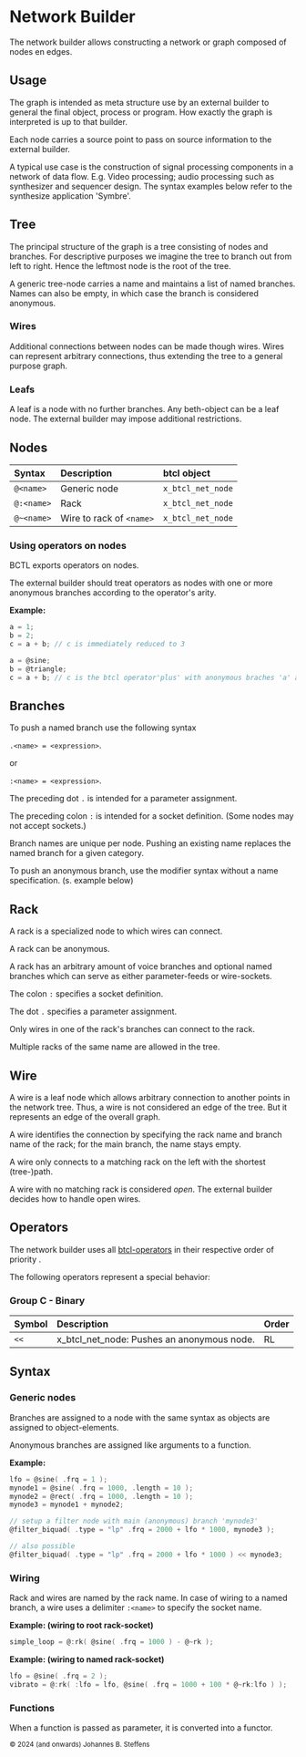 # Network Builder
The network builder allows constructing a network or graph composed of nodes en edges. 

## Usage
The graph is intended as meta structure use by an external builder to general the final object, process or program. How exactly the graph is interpreted is up to that builder.

Each node carries a source point to pass on source information to the external builder.

A typical use case is the construction of signal processing components in a network of data flow. E.g. Video processing; audio processing such as synthesizer and sequencer design. The syntax examples below refer to the synthesize application 'Symbre'.

## Tree
The principal structure of the graph is a tree consisting of nodes and branches. For descriptive purposes we imagine the tree to branch out from left to right. Hence the leftmost node is the root of the tree.

A generic tree-node carries a name and maintains a list of named branches. Names can also be empty, in which case the branch is considered anonymous. 

### Wires
Additional connections between nodes can be made though wires. Wires can represent arbitrary connections, thus extending the tree to a general purpose graph.

### Leafs
A leaf is a node with no further branches. Any beth-object can be a leaf node. The external builder may impose additional restrictions.

## Nodes

|Syntax|Description|btcl object|
|:---|:---|:---|
|```@<name>```|Generic node|```x_btcl_net_node```|
|```@:<name>```|Rack|```x_btcl_net_node```|
|```@~<name>```|Wire to rack of ```<name>```|```x_btcl_net_node```|

### Using operators on nodes

BCTL exports operators on nodes. 

The external builder should treat operators as nodes with one or more anonymous branches according to the operator's arity.

**Example:**

```C
a = 1;
b = 2;
c = a + b; // c is immediately reduced to 3

a = @sine;
b = @triangle;
c = a + b; // c is the btcl operator'plus' with anonymous braches 'a' and 'b';

```

## Branches

To push a named branch use the following syntax

 ```.<name> = <expression>```.

or 

 ```:<name> = <expression>```.

The preceding dot `.` is intended for a parameter assignment. 

The preceding colon `:` is intended for a socket definition. (Some nodes may not accept sockets.)

Branch names are unique per node. Pushing an existing name replaces the named branch for a given category.

To push an anonymous branch, use the modifier syntax without a name specification. (s. example below)

## Rack

A rack is a specialized node to which wires can connect.

A rack can be anonymous.

A rack has an arbitrary amount of voice branches and optional named branches which can serve as either parameter-feeds or wire-sockets.

The colon `:` specifies a socket definition.

The dot `.` specifies a parameter assignment.

Only wires in one of the rack's branches can connect to the rack.

Multiple racks of the same name are allowed in the tree.

## Wire

A wire is a leaf node which allows arbitrary connection to another points in the network tree. Thus, a wire is not considered an edge of the tree. But it represents an edge of the overall graph.

A wire identifies the connection by specifying the rack name and branch name of the rack; for the main branch, the name stays empty.

A wire only connects to a matching rack on the left with the shortest (tree-)path. 

A wire with no matching rack is considered *open*. The external builder decides how to handle open wires.

## Operators

The network builder uses all [btcl-operators](btcl.md#operators) in their respective order of priority . 

The following operators represent a special behavior:

### Group C - Binary

| Symbol   | Description                                | Order |
| :------- | :----------------------------------------- | ----- |
| ```<<``` | x_btcl_net_node: Pushes an anonymous node. | RL    |


## Syntax

### Generic nodes

Branches are assigned to a node with the same syntax as objects are assigned to object-elements.

Anonymous branches are assigned like arguments to a function.

**Example:**

```C
lfo = @sine( .frq = 1 );
mynode1 = @sine( .frq = 1000, .length = 10 );
mynode2 = @rect( .frq = 1000, .length = 10 );
mynode3 = mynode1 + mynode2;

// setup a filter node with main (anonymous) branch 'mynode3'
@filter_biquad( .type = "lp" .frq = 2000 + lfo * 1000, mynode3 );

// also possible
@filter_biquad( .type = "lp" .frq = 2000 + lfo * 1000 ) << mynode3;
```

### Wiring
Rack and wires are named by the rack name. In case of wiring to a named branch, a wire uses a delimiter ```:<name>``` to specify the socket name.

**Example: (wiring to root rack-socket)**

```C
simple_loop = @:rk( @sine( .frq = 1000 ) - @~rk );
```

**Example: (wiring to named rack-socket)**

```C
lfo = @sine( .frq = 2 );
vibrato = @:rk( :lfo = lfo, @sine( .frq = 1000 + 100 * @~rk:lfo ) );
```
### Functions
When a function is passed as parameter, it is converted into a functor.

<sub>&copy; 2024 (and onwards) Johannes B. Steffens</sub>
